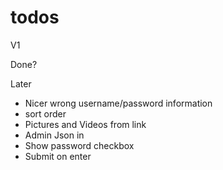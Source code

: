 
# todos

V1

Done?

Later
* Nicer wrong username/password information
* sort order
* Pictures and Videos from link
* Admin Json in
* Show password checkbox
* Submit on enter
